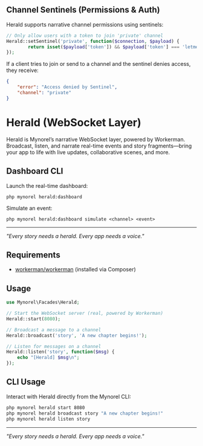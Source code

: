 ## Channel Sentinels (Permissions & Auth)

Herald supports narrative channel permissions using sentinels:

```php
// Only allow users with a token to join 'private' channel
Herald::setSentinel('private', function($connection, $payload) {
        return isset($payload['token']) && $payload['token'] === 'letmein';
});
```

If a client tries to join or send to a channel and the sentinel denies access, they receive:

```json
{
    "error": "Access denied by Sentinel",
    "channel": "private"
}
```


# Herald (WebSocket Layer)

Herald is Mynorel’s narrative WebSocket layer, powered by Workerman. Broadcast, listen, and narrate real-time events and story fragments—bring your app to life with live updates, collaborative scenes, and more.

## Dashboard CLI

Launch the real-time dashboard:
```
php mynorel herald:dashboard
```

Simulate an event:
```
php mynorel herald:dashboard simulate <channel> <event>
```

---
*"Every story needs a herald. Every app needs a voice."*

## Requirements

- [workerman/workerman](https://github.com/walkor/Workerman) (installed via Composer)

## Usage

```php
use Mynorel\Facades\Herald;

// Start the WebSocket server (real, powered by Workerman)
Herald::start(8080);

// Broadcast a message to a channel
Herald::broadcast('story', 'A new chapter begins!');

// Listen for messages on a channel
Herald::listen('story', function($msg) {
    echo "[Herald] $msg\n";
});
```

## CLI Usage

Interact with Herald directly from the Mynorel CLI:

```bash
php mynorel herald start 8080
php mynorel herald broadcast story "A new chapter begins!"
php mynorel herald listen story
```

---
*"Every story needs a herald. Every app needs a voice."*
